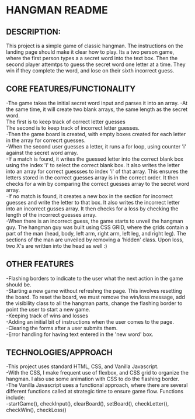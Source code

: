 # HANGMAN README

## DESCRIPTION:
This project is a simple game of classic hangman. The instructions on the landing page should make it clear how to play. Its a two person game, where the first person types a a secret word into the text box. Then the second player attemtps to guess the secret word one letter at a time. They win if they complete the word, and lose on their sixth incorrect guess.

## CORE FEATURES/FUNCTIONALITY
-The game takes the initial secret word input and parses it into an array.
-At the same time, it will create two blank arrays, the same length as the secret word.  
    The first is to keep track of correct letter guesses  
    The second is to keep track of incorrect letter guesses.  
-Then the game board is created, with empty boxes created for each letter in the array for correcrt guesses.  
-When the second user guesses a letter, it runs a for loop, using counter 'i' against the secret word array.  
    -If a match is found, it writes the guessed letter into the correct blank box using the index 'i' to select the correct blank box. It also writes the letter into an array for correct guessses to index 'i' of that array. This ensures the letters stored in the correct guesses array is in the correct order. It then checks for a win by comparing the correct guesses array to the secret word array.  
    -If no match is found, it creates a new box in the section for incorrect guesses and write the letter to that box. It also writes the incorrect letter into an incorrect gusses array. It then checks for a loss by checking the length of the incorrect guesses array.  
-When there is an incorrect guess, the game starts to unveil the hangman guy. The hangman guy was built using CSS GRID, where the grids contain a part of the man (head, body, left arm, right arm, left leg, and right leg). The sections of the man are unveiled by removing a 'hidden' class. Upon loss, two X's are written into the head as well :)  

## OTHER FEATURES
-Flashing borders to indicate to the user what the next action in the game should be.  
-Starting a new game without refreshng the page. This involves resetting the board. To reset the board, we must remove the win/loss message, add the visibility class to all the hangman parts, change the flashing border to point the user to start a new game.  
-Keeping track of wins and losses  
-Adding an initial bit of instructions when the user comes to the page.  
-Clearing the forms after a user submits them.  
-Error handling for having text entered in the 'new word' box.  

## TECHNOLOGIES/APPROACH
-This project uses standard HTML, CSS, and Vanilla Javascript.  
-With the CSS, I make frequent use of flexbox, and CSS grid to organize the hangman. I also use some animation with CSS to do the flashing border.  
-The Vanilla Javascript uses a functional approach, where there are several different functions called at strategic time to ensure game flow. Functions include:  
    -startGame(), checkInput(), clearBoard(), setBoard(), checkLetter(), checkWin(), checkLoss()  